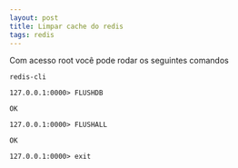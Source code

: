 ```yaml
---
layout: post
title: Limpar cache do redis
tags: redis
---
```

Com acesso root você pode rodar os seguintes comandos

```
redis-cli
```

```
127.0.0.1:0000> FLUSHDB
```

```
OK
```

```
127.0.0.1:0000> FLUSHALL
```

```
OK
```

```
127.0.0.1:0000> exit
```
